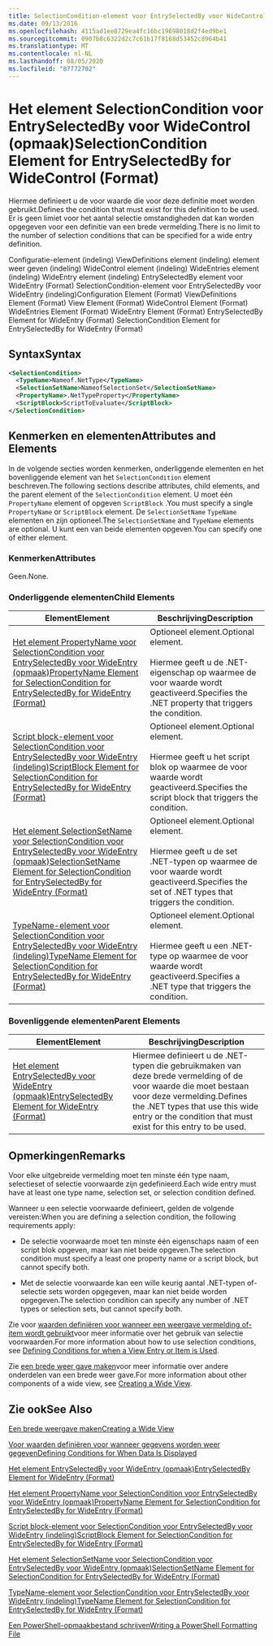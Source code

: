```yaml
---
title: SelectionCondition-element voor EntrySelectedBy voor WideControl (indeling) | Microsoft Docs
ms.date: 09/13/2016
ms.openlocfilehash: 4115ad1ee8729ea4fc16bc19698018d2f4ed9be1
ms.sourcegitcommit: 0907b8c6322d2c7c61b17f8168d53452c8964b41
ms.translationtype: MT
ms.contentlocale: nl-NL
ms.lasthandoff: 08/05/2020
ms.locfileid: "87772702"
---
```

# <a name="selectioncondition-element-for-entryselectedby-for-widecontrol-format"></a><span data-ttu-id="8ce84-102">Het element SelectionCondition voor EntrySelectedBy voor WideControl (opmaak)</span><span class="sxs-lookup"><span data-stu-id="8ce84-102">SelectionCondition Element for EntrySelectedBy for WideControl (Format)</span></span>

<span data-ttu-id="8ce84-103">Hiermee definieert u de voor waarde die voor deze definitie moet worden gebruikt.</span><span class="sxs-lookup"><span data-stu-id="8ce84-103">Defines the condition that must exist for this definition to be used.</span></span> <span data-ttu-id="8ce84-104">Er is geen limiet voor het aantal selectie omstandigheden dat kan worden opgegeven voor een definitie van een brede vermelding.</span><span class="sxs-lookup"><span data-stu-id="8ce84-104">There is no limit to the number of selection conditions that can be specified for a wide entry definition.</span></span>

<span data-ttu-id="8ce84-105">Configuratie-element (indeling) ViewDefinitions element (indeling) element weer geven (indeling) WideControl element (indeling) WideEntries element (indeling) WideEntry element (indeling) EntrySelectedBy element voor WideEntry (Format) SelectionCondition-element voor EntrySelectedBy voor WideEntry (indeling)</span><span class="sxs-lookup"><span data-stu-id="8ce84-105">Configuration Element (Format) ViewDefinitions Element (Format) View Element (Format) WideControl Element (Format) WideEntries Element (Format) WideEntry Element (Format) EntrySelectedBy Element for WideEntry (Format) SelectionCondition Element for EntrySelectedBy for WideEntry (Format)</span></span>

## <a name="syntax"></a><span data-ttu-id="8ce84-106">Syntax</span><span class="sxs-lookup"><span data-stu-id="8ce84-106">Syntax</span></span>

```xml
<SelectionCondition>
  <TypeName>Nameof.NetType</TypeName>
  <SelectionSetName>NameofSelectionSet</SelectionSetName>
  <PropertyName>.NetTypeProperty</PropertyName>
  <ScriptBlock>ScriptToEvaluate</ScriptBlock>
</SelectionCondition>
```

## <a name="attributes-and-elements"></a><span data-ttu-id="8ce84-107">Kenmerken en elementen</span><span class="sxs-lookup"><span data-stu-id="8ce84-107">Attributes and Elements</span></span>

<span data-ttu-id="8ce84-108">In de volgende secties worden kenmerken, onderliggende elementen en het bovenliggende element van het `SelectionCondition` element beschreven.</span><span class="sxs-lookup"><span data-stu-id="8ce84-108">The following sections describe attributes, child elements, and the parent element of the `SelectionCondition` element.</span></span> <span data-ttu-id="8ce84-109">U moet één `PropertyName` element of opgeven `ScriptBlock` .</span><span class="sxs-lookup"><span data-stu-id="8ce84-109">You must specify a single `PropertyName` or `ScriptBlock` element.</span></span> <span data-ttu-id="8ce84-110">De `SelectionSetName` `TypeName` elementen en zijn optioneel.</span><span class="sxs-lookup"><span data-stu-id="8ce84-110">The `SelectionSetName` and `TypeName` elements are optional.</span></span> <span data-ttu-id="8ce84-111">U kunt een van beide elementen opgeven.</span><span class="sxs-lookup"><span data-stu-id="8ce84-111">You can specify one of either element.</span></span>

### <a name="attributes"></a><span data-ttu-id="8ce84-112">Kenmerken</span><span class="sxs-lookup"><span data-stu-id="8ce84-112">Attributes</span></span>

<span data-ttu-id="8ce84-113">Geen.</span><span class="sxs-lookup"><span data-stu-id="8ce84-113">None.</span></span>

### <a name="child-elements"></a><span data-ttu-id="8ce84-114">Onderliggende elementen</span><span class="sxs-lookup"><span data-stu-id="8ce84-114">Child Elements</span></span>

|<span data-ttu-id="8ce84-115">Element</span><span class="sxs-lookup"><span data-stu-id="8ce84-115">Element</span></span>|<span data-ttu-id="8ce84-116">Beschrijving</span><span class="sxs-lookup"><span data-stu-id="8ce84-116">Description</span></span>|
|-------------|-----------------|
|[<span data-ttu-id="8ce84-117">Het element PropertyName voor SelectionCondition voor EntrySelectedBy voor WideEntry (opmaak)</span><span class="sxs-lookup"><span data-stu-id="8ce84-117">PropertyName Element for SelectionCondition for EntrySelectedBy for WideEntry (Format)</span></span>](./propertyname-element-for-selectioncondition-for-entryselectedby-for-wideentry-format.md)|<span data-ttu-id="8ce84-118">Optioneel element.</span><span class="sxs-lookup"><span data-stu-id="8ce84-118">Optional element.</span></span><br /><br /> <span data-ttu-id="8ce84-119">Hiermee geeft u de .NET-eigenschap op waarmee de voor waarde wordt geactiveerd.</span><span class="sxs-lookup"><span data-stu-id="8ce84-119">Specifies the .NET property that triggers the condition.</span></span>|
|[<span data-ttu-id="8ce84-120">Script block-element voor SelectionCondition voor EntrySelectedBy voor WideEntry (indeling)</span><span class="sxs-lookup"><span data-stu-id="8ce84-120">ScriptBlock Element for SelectionCondition for EntrySelectedBy for WideEntry (Format)</span></span>](./scriptblock-element-for-selectioncondition-for-entryselectedby-for-widecontrol-format.md)|<span data-ttu-id="8ce84-121">Optioneel element.</span><span class="sxs-lookup"><span data-stu-id="8ce84-121">Optional element.</span></span><br /><br /> <span data-ttu-id="8ce84-122">Hiermee geeft u het script blok op waarmee de voor waarde wordt geactiveerd.</span><span class="sxs-lookup"><span data-stu-id="8ce84-122">Specifies the script block that triggers the condition.</span></span>|
|[<span data-ttu-id="8ce84-123">Het element SelectionSetName voor SelectionCondition voor EntrySelectedBy voor WideEntry (opmaak)</span><span class="sxs-lookup"><span data-stu-id="8ce84-123">SelectionSetName Element for SelectionCondition for EntrySelectedBy for WideEntry (Format)</span></span>](./selectionsetname-element-for-selectioncondition-for-entryselectedby-for-wideentry-format.md)|<span data-ttu-id="8ce84-124">Optioneel element.</span><span class="sxs-lookup"><span data-stu-id="8ce84-124">Optional element.</span></span><br /><br /> <span data-ttu-id="8ce84-125">Hiermee geeft u de set .NET-typen op waarmee de voor waarde wordt geactiveerd.</span><span class="sxs-lookup"><span data-stu-id="8ce84-125">Specifies the set of .NET types that triggers the condition.</span></span>|
|[<span data-ttu-id="8ce84-126">TypeName-element voor SelectionCondition voor EntrySelectedBy voor WideEntry (indeling)</span><span class="sxs-lookup"><span data-stu-id="8ce84-126">TypeName Element for SelectionCondition for EntrySelectedBy for WideEntry (Format)</span></span>](./typename-element-for-selectioncondition-for-entryselectedby-for-widecontrol-format.md)|<span data-ttu-id="8ce84-127">Optioneel element.</span><span class="sxs-lookup"><span data-stu-id="8ce84-127">Optional element.</span></span><br /><br /> <span data-ttu-id="8ce84-128">Hiermee geeft u een .NET-type op waarmee de voor waarde wordt geactiveerd.</span><span class="sxs-lookup"><span data-stu-id="8ce84-128">Specifies a .NET type that triggers the condition.</span></span>|

### <a name="parent-elements"></a><span data-ttu-id="8ce84-129">Bovenliggende elementen</span><span class="sxs-lookup"><span data-stu-id="8ce84-129">Parent Elements</span></span>

|<span data-ttu-id="8ce84-130">Element</span><span class="sxs-lookup"><span data-stu-id="8ce84-130">Element</span></span>|<span data-ttu-id="8ce84-131">Beschrijving</span><span class="sxs-lookup"><span data-stu-id="8ce84-131">Description</span></span>|
|-------------|-----------------|
|[<span data-ttu-id="8ce84-132">Het element EntrySelectedBy voor WideEntry (opmaak)</span><span class="sxs-lookup"><span data-stu-id="8ce84-132">EntrySelectedBy Element for WideEntry (Format)</span></span>](./entryselectedby-element-for-wideentry-format.md)|<span data-ttu-id="8ce84-133">Hiermee definieert u de .NET-typen die gebruikmaken van deze brede vermelding of de voor waarde die moet bestaan voor deze vermelding.</span><span class="sxs-lookup"><span data-stu-id="8ce84-133">Defines the .NET types that use this wide entry or the condition that must exist for this entry to be used.</span></span>|

## <a name="remarks"></a><span data-ttu-id="8ce84-134">Opmerkingen</span><span class="sxs-lookup"><span data-stu-id="8ce84-134">Remarks</span></span>

<span data-ttu-id="8ce84-135">Voor elke uitgebreide vermelding moet ten minste één type naam, selectieset of selectie voorwaarde zijn gedefinieerd.</span><span class="sxs-lookup"><span data-stu-id="8ce84-135">Each wide entry must have at least one type name, selection set, or selection condition defined.</span></span>

<span data-ttu-id="8ce84-136">Wanneer u een selectie voorwaarde definieert, gelden de volgende vereisten:</span><span class="sxs-lookup"><span data-stu-id="8ce84-136">When you are defining a selection condition, the following requirements apply:</span></span>

- <span data-ttu-id="8ce84-137">De selectie voorwaarde moet ten minste één eigenschaps naam of een script blok opgeven, maar kan niet beide opgeven.</span><span class="sxs-lookup"><span data-stu-id="8ce84-137">The selection condition must specify a least one property name or a script block, but cannot specify both.</span></span>

- <span data-ttu-id="8ce84-138">Met de selectie voorwaarde kan een wille keurig aantal .NET-typen of-selectie sets worden opgegeven, maar kan niet beide worden opgegeven.</span><span class="sxs-lookup"><span data-stu-id="8ce84-138">The selection condition can specify any number of .NET types or selection sets, but cannot specify both.</span></span>

<span data-ttu-id="8ce84-139">Zie voor [waarden definiëren voor wanneer een weergave vermelding of-item wordt gebruikt](./defining-conditions-for-displaying-data.md)voor meer informatie over het gebruik van selectie voorwaarden.</span><span class="sxs-lookup"><span data-stu-id="8ce84-139">For more information about how to use selection conditions, see [Defining Conditions for when a View Entry or Item is Used](./defining-conditions-for-displaying-data.md).</span></span>

<span data-ttu-id="8ce84-140">Zie [een brede weer gave maken](./creating-a-wide-view.md)voor meer informatie over andere onderdelen van een brede weer gave.</span><span class="sxs-lookup"><span data-stu-id="8ce84-140">For more information about other components of a wide view, see [Creating a Wide View](./creating-a-wide-view.md).</span></span>

## <a name="see-also"></a><span data-ttu-id="8ce84-141">Zie ook</span><span class="sxs-lookup"><span data-stu-id="8ce84-141">See Also</span></span>

[<span data-ttu-id="8ce84-142">Een brede weergave maken</span><span class="sxs-lookup"><span data-stu-id="8ce84-142">Creating a Wide View</span></span>](./creating-a-wide-view.md)

[<span data-ttu-id="8ce84-143">Voor waarden definiëren voor wanneer gegevens worden weer gegeven</span><span class="sxs-lookup"><span data-stu-id="8ce84-143">Defining Conditions for When Data Is Displayed</span></span>](./defining-conditions-for-displaying-data.md)

[<span data-ttu-id="8ce84-144">Het element EntrySelectedBy voor WideEntry (opmaak)</span><span class="sxs-lookup"><span data-stu-id="8ce84-144">EntrySelectedBy Element for WideEntry (Format)</span></span>](./entryselectedby-element-for-wideentry-format.md)

[<span data-ttu-id="8ce84-145">Het element PropertyName voor SelectionCondition voor EntrySelectedBy voor WideEntry (opmaak)</span><span class="sxs-lookup"><span data-stu-id="8ce84-145">PropertyName Element for SelectionCondition for EntrySelectedBy for WideEntry (Format)</span></span>](./propertyname-element-for-selectioncondition-for-entryselectedby-for-wideentry-format.md)

[<span data-ttu-id="8ce84-146">Script block-element voor SelectionCondition voor EntrySelectedBy voor WideEntry (indeling)</span><span class="sxs-lookup"><span data-stu-id="8ce84-146">ScriptBlock Element for SelectionCondition for EntrySelectedBy for WideEntry (Format)</span></span>](./scriptblock-element-for-selectioncondition-for-entryselectedby-for-widecontrol-format.md)

[<span data-ttu-id="8ce84-147">Het element SelectionSetName voor SelectionCondition voor EntrySelectedBy voor WideEntry (opmaak)</span><span class="sxs-lookup"><span data-stu-id="8ce84-147">SelectionSetName Element for SelectionCondition for EntrySelectedBy for WideEntry (Format)</span></span>](./selectionsetname-element-for-selectioncondition-for-entryselectedby-for-wideentry-format.md)

[<span data-ttu-id="8ce84-148">TypeName-element voor SelectionCondition voor EntrySelectedBy voor WideEntry (indeling)</span><span class="sxs-lookup"><span data-stu-id="8ce84-148">TypeName Element for SelectionCondition for EntrySelectedBy for WideEntry (Format)</span></span>](./typename-element-for-selectioncondition-for-entryselectedby-for-widecontrol-format.md)

[<span data-ttu-id="8ce84-149">Een PowerShell-opmaakbestand schrijven</span><span class="sxs-lookup"><span data-stu-id="8ce84-149">Writing a PowerShell Formatting File</span></span>](./writing-a-powershell-formatting-file.md)

